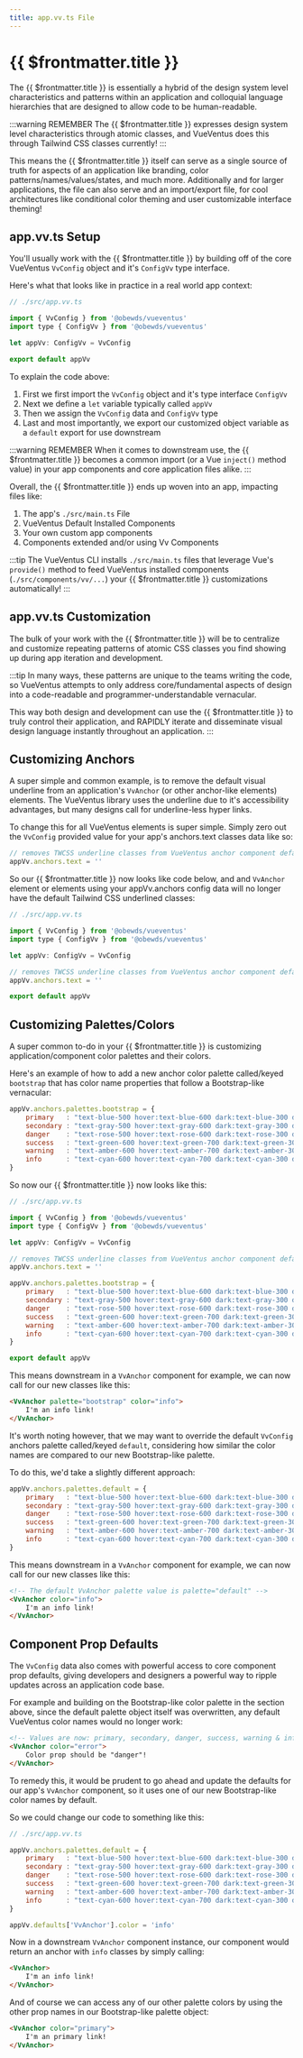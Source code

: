 ```yaml
---
title: app.vv.ts File
---
```


<script setup>
    import DocsPackageVersion from '../../../src/views/compos/DocsPackageVersion.vue'
</script>






# {{ $frontmatter.title }}

The {{ $frontmatter.title }} is essentially a hybrid of the design system level characteristics and patterns within an application and colloquial language hierarchies that are designed to allow code to be human-readable.

:::warning REMEMBER
The {{ $frontmatter.title }} expresses design system level characteristics through atomic classes, and VueVentus does this through Tailwind CSS classes currently!
:::

This means the {{ $frontmatter.title }} itself can serve as a single source of truth for aspects of an application like branding, color patterns/names/values/states, and much more. Additionally and for larger applications, the file can also serve and an import/export file, for cool architectures like conditional color theming and user customizable interface theming!












## app.vv.ts Setup

You'll usually work with the {{ $frontmatter.title }} by building off of the core VueVentus `VvConfig` object and it's `ConfigVv` type interface.

Here's what that looks like in practice in a real world app context:

```javascript
// ./src/app.vv.ts

import { VvConfig } from '@obewds/vueventus'
import type { ConfigVv } from '@obewds/vueventus'

let appVv: ConfigVv = VvConfig

export default appVv
```

To explain the code above:

1. First we first import the `VvConfig` object and it's type interface `ConfigVv`
1. Next we define a `let` variable typically called `appVv`
1. Then we assign the `VvConfig` data and `ConfigVv` type
1. Last and most importantly, we export our customized object variable as a `default` export for use downstream

:::warning REMEMBER
When it comes to downstream use, the {{ $frontmatter.title }} becomes a common import (or a Vue `inject()` method value) in your app components and core application files alike.
:::

Overall, the {{ $frontmatter.title }} ends up woven into an app, impacting files like: 

1. The app's `./src/main.ts` File
1. VueVentus Default Installed Components 
1. Your own custom app components
1. Components extended and/or using Vv Components

:::tip
The VueVentus CLI installs `./src/main.ts` files that leverage Vue's `provide()` method to feed VueVentus installed components (`./src/components/vv/...`) your {{ $frontmatter.title }} customizations automatically!
:::









## app.vv.ts Customization

The bulk of your work with the {{ $frontmatter.title }} will be to centralize and customize repeating patterns of atomic CSS classes you find showing up during app iteration and development.

:::tip
In many ways, these patterns are unique to the teams writing the code, so VueVentus attempts to only address core/fundamental aspects of design into a code-readable and programmer-understandable vernacular.

This way both design and development can use the {{ $frontmatter.title }} to truly control their application, and RAPIDLY iterate and disseminate visual design language instantly throughout an application.
:::














## Customizing Anchors

A super simple and common example, is to remove the default visual underline from an application's `VvAnchor` (or other anchor-like elements) elements. The VueVentus library uses the underline due to it's accessibility advantages, but many designs call for underline-less hyper links.

To change this for all VueVentus elements is super simple. Simply zero out the `VvConfig` provided value for your app's anchors.text classes data like so:

```javascript
// removes TWCSS underline classes from VueVentus anchor component default classes
appVv.anchors.text = ''
```

So our {{ $frontmatter.title }} now looks like code below, and and `VvAnchor` element or elements using your appVv.anchors config data will no longer have the default Tailwind CSS underlined classes:

```javascript
// ./src/app.vv.ts

import { VvConfig } from '@obewds/vueventus'
import type { ConfigVv } from '@obewds/vueventus'

let appVv: ConfigVv = VvConfig

// removes TWCSS underline classes from VueVentus anchor component default classes
appVv.anchors.text = ''

export default appVv
```














## Customizing Palettes/Colors

A super common to-do in your {{ $frontmatter.title }} is customizing application/component color palettes and their colors.

Here's an example of how to add a new anchor color palette called/keyed `bootstrap` that has color name properties that follow a Bootstrap-like vernacular:

```javascript
appVv.anchors.palettes.bootstrap = {
    primary   : "text-blue-500 hover:text-blue-600 dark:text-blue-300 dark:hover:text-blue-200",
    secondary : "text-gray-500 hover:text-gray-600 dark:text-gray-300 dark:hover:text-gray-200",
    danger    : "text-rose-500 hover:text-rose-600 dark:text-rose-300 dark:hover:text-rose-200",
    success   : "text-green-600 hover:text-green-700 dark:text-green-300 dark:hover:text-green-200",
    warning   : "text-amber-600 hover:text-amber-700 dark:text-amber-300 dark:hover:text-amber-200",
    info      : "text-cyan-600 hover:text-cyan-700 dark:text-cyan-300 dark:hover:text-cyan-200",
}
```

So now our {{ $frontmatter.title }} now looks like this:

```javascript
// ./src/app.vv.ts

import { VvConfig } from '@obewds/vueventus'
import type { ConfigVv } from '@obewds/vueventus'

let appVv: ConfigVv = VvConfig

// removes TWCSS underline classes from VueVentus anchor component default classes
appVv.anchors.text = ''

appVv.anchors.palettes.bootstrap = {
    primary   : "text-blue-500 hover:text-blue-600 dark:text-blue-300 dark:hover:text-blue-200",
    secondary : "text-gray-500 hover:text-gray-600 dark:text-gray-300 dark:hover:text-gray-200",
    danger    : "text-rose-500 hover:text-rose-600 dark:text-rose-300 dark:hover:text-rose-200",
    success   : "text-green-600 hover:text-green-700 dark:text-green-300 dark:hover:text-green-200",
    warning   : "text-amber-600 hover:text-amber-700 dark:text-amber-300 dark:hover:text-amber-200",
    info      : "text-cyan-600 hover:text-cyan-700 dark:text-cyan-300 dark:hover:text-cyan-200",
}

export default appVv
```

This means downstream in a `VvAnchor` component for example, we can now call for our new classes like this:

```html
<VvAnchor palette="bootstrap" color="info">
    I'm an info link!
</VvAnchor>
```

It's worth noting however, that we may want to override the default `VvConfig` anchors palette called/keyed `default`, considering how similar the color names are compared to our new Bootstrap-like palette.

To do this, we'd take a slightly different approach:

```javascript
appVv.anchors.palettes.default = {
    primary   : "text-blue-500 hover:text-blue-600 dark:text-blue-300 dark:hover:text-blue-200",
    secondary : "text-gray-500 hover:text-gray-600 dark:text-gray-300 dark:hover:text-gray-200",
    danger    : "text-rose-500 hover:text-rose-600 dark:text-rose-300 dark:hover:text-rose-200",
    success   : "text-green-600 hover:text-green-700 dark:text-green-300 dark:hover:text-green-200",
    warning   : "text-amber-600 hover:text-amber-700 dark:text-amber-300 dark:hover:text-amber-200",
    info      : "text-cyan-600 hover:text-cyan-700 dark:text-cyan-300 dark:hover:text-cyan-200",
}
```

This means downstream in a `VvAnchor` component for example, we can now call for our new classes like this:

```html
<!-- The default VvAnchor palette value is palette="default" -->
<VvAnchor color="info">
    I'm an info link!
</VvAnchor>
```














## Component Prop Defaults

The `VvConfig` data also comes with powerful access to core component prop defaults, giving developers and designers a powerful way to ripple updates across an application code base.

For example and building on the Bootstrap-like color palette in the section above, since the default palette object itself was overwritten, any default VueVentus color names would no longer work:

```html
<!-- Values are now: primary, secondary, danger, success, warning & info -->
<VvAnchor color="error">
    Color prop should be "danger"!
</VvAnchor>
```

To remedy this, it would be prudent to go ahead and update the defaults for our app's `VvAnchor` component, so it uses one of our new Bootstrap-like color names by default.

So we could change our code to something like this:

```javascript
// ./src/app.vv.ts

appVv.anchors.palettes.default = {
    primary   : "text-blue-500 hover:text-blue-600 dark:text-blue-300 dark:hover:text-blue-200",
    secondary : "text-gray-500 hover:text-gray-600 dark:text-gray-300 dark:hover:text-gray-200",
    danger    : "text-rose-500 hover:text-rose-600 dark:text-rose-300 dark:hover:text-rose-200",
    success   : "text-green-600 hover:text-green-700 dark:text-green-300 dark:hover:text-green-200",
    warning   : "text-amber-600 hover:text-amber-700 dark:text-amber-300 dark:hover:text-amber-200",
    info      : "text-cyan-600 hover:text-cyan-700 dark:text-cyan-300 dark:hover:text-cyan-200",
}

appVv.defaults['VvAnchor'].color = 'info'
```

Now in a downstream `VvAnchor` component instance, our component would return an anchor with `info` classes by simply calling:

```html
<VvAnchor>
    I'm an info link!
</VvAnchor>
```

And of course we can access any of our other palette colors by using the other prop names in our Bootstrap-like palette object:

```html
<VvAnchor color="primary">
    I'm an primary link!
</VvAnchor>
```

<!--- #TODO write docs --->






<DocsPackageVersion/>
